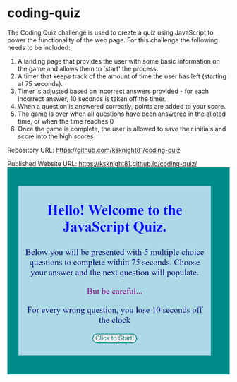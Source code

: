 # coding-quiz

The Coding Quiz challenge is used to create a quiz using JavaScript to power the functionality of the web page.  For this challenge the following needs to be included:

1.  A landing page that provides the user with some basic information on the game and allows them to 'start' the process.
2.  A timer that keeps track of the amount of time the user has left (starting at 75 seconds).
3.  Timer is adjusted based on incorrect answers provided - for each incorrect answer, 10 seconds is taken off the timer.
4.  When a question is answered correctly, points are added to your score.
5.  The game is over when all questions have been answered in the alloted time, or when the time reaches 0
6.  Once the game is complete, the user is allowed to save their initials and score into the high scores

Repository URL:  https://github.com/ksknight81/coding-quiz

Published Website URL: https://ksknight81.github.io/coding-quiz/
![alt tag](https://github.com/ksknight81/coding-quiz/blob/main/assets/Quiz%20Image.png)